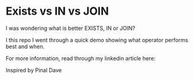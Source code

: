 # Exists vs IN vs JOIN

I was wondering what is better EXISTS, IN or JOIN?  

I this repo I went through a quick demo showing what operator performs best and when.

For more information, read through my linkedin article here: 

Inspired by Pinal Dave

